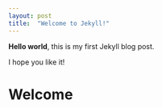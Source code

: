 ```yaml
---
layout: post
title:  "Welcome to Jekyll!"
---
```


**Hello world**, this is my first Jekyll blog post.

I hope you like it!

# Welcome
